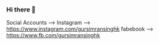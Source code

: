### Hi there 👋

Social Accounts -->
Instagram --> https://www.instagram.com/gursimransinghk
fabebook --> https://www.fb.com/gursimransinghk
